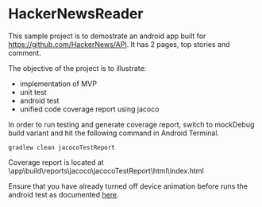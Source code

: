 # HackerNewsReader

This sample project is to demostrate an android app built for https://github.com/HackerNews/API. It has 2 pages, top stories and comment. 

The objective of the project is to illustrate:
- implementation of MVP
- unit test 
- android test
- unified code coverage report using jacoco

In order to run testing and generate coverage report, switch to mockDebug build variant and hit the following command in Android Terminal.

`gradlew clean jacocoTestReport`

Coverage report is located at \app\build\reports\jacoco\jacocoTestReport\html\index.html

Ensure that you have already turned off device animation before runs the android test as documented [here](https://developer.android.com/training/testing/espresso/setup.html#set-up-environment).

